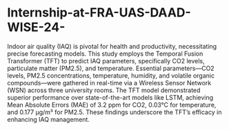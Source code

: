 # Internship-at-FRA-UAS-DAAD-WISE-24-
Indoor air quality (IAQ) is pivotal for health and productivity, necessitating precise forecasting models. This study employs the Temporal Fusion Transformer (TFT) to predict IAQ parameters, specifically CO2 levels, particulate matter (PM2.5), and temperature. Essential parameters—CO2 levels, PM2.5 concentrations, temperature, humidity, and volatile organic compounds—were gathered in real-time via a Wireless Sensor Network (WSN) across three university rooms. The TFT model demonstrated superior performance over state-of-the-art models like LSTM, achieving Mean Absolute Errors (MAE) of 3.2 ppm for CO2, 0.03°C for temperature, and 0.177 µg/m³ for PM2.5. These findings underscore the TFT’s efficacy in enhancing IAQ management.




